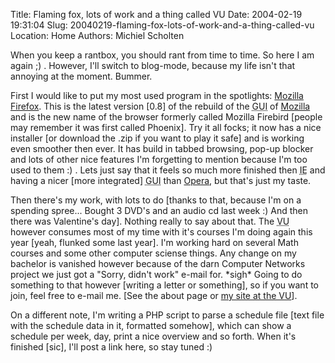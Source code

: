 Title: Flaming fox, lots of work and a thing called VU
Date: 2004-02-19 19:31:04
Slug: 20040219-flaming-fox-lots-of-work-and-a-thing-called-vu
Location: Home
Authors: Michiel Scholten

<p>When you keep a rantbox, you should rant from time to time. So here I am again ;) . However, I'll switch to blog-mode, because my life isn't that annoying at the moment. Bummer.</p>
<p>First I would like to put my most used program in the spotlights: <a href="http://texturizer.net/firefox/index.html">Mozilla Firefox</a>. This is the latest version [0.8] of the rebuild of the <acronym title="Graphical User Interface">GUI</acronym> of <a href="http://www.mozilla.org">Mozilla</a> and is the new name of the browser formerly called Mozilla Firebird [people may remember it was first called Phoenix]. Try it all focks; it now has a nice installer [or download the .zip if you want to play it safe] and is working even smoother then ever. It has build in tabbed browsing, pop-up blocker and lots of other nice features I'm forgetting to mention because I'm too used to them :) . Lets just say that it feels so much more finished then <acronym title="Internet Explorer">IE</acronym> and having a nicer [more integrated] <acronym title="Graphical User Interface">GUI</acronym> than <a href="http://www.opera.com">Opera</a>, but that's just my taste.</p>
<p>Then there's my work, with lots to do [thanks to that, because I'm on a spending spree... Bought 3 DVD's and an audio cd last week :) And then there was Valentine's day]. Nothing really to say about that. The <acronym title="Vrije Universiteit">VU</acronym> however consumes most of my time with it's courses I'm doing again this year [yeah, flunked some last year]. I'm working hard on several Math courses and some other computer sciense things. Any change on my bachelor is vanished however because of the darn Computer Networks project we just got a "Sorry, didn't work" e-mail for. *sigh* Going to do something to that however [writing a letter or something], so if you want to join, feel free to e-mail me. [See the about page or <a href="http://www.cs.vu.nl/~mbscholt/">my site at the VU</a>].</p>
<p>On a different note, I'm writing a PHP script to parse a schedule file [text file with the schedule data in it, formatted somehow], which can show a schedule per week, day, print a nice overview and so forth. When it's finished [sic], I'll post a link here, so stay tuned :)</p>